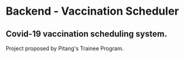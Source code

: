 # Backend - Vaccination Scheduler
## Covid-19 vaccination scheduling system.
Project proposed by Pitang's Trainee Program.
